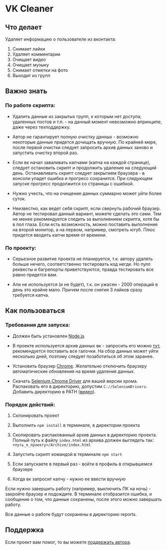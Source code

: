 # VK Cleaner

## Что делает

Удаляет информацию о пользователе из вконтакта:
1. Снимает лайки
1. Удаляет комментарии
1. Очищает видео
1. Очищает музыку
1. Снимает отметки на фото
1. Выходит из групп



## Важно знать


### По работе скрипта:

* Удалить данные из закрытых групп, к которым нет доступа; удаленных постов и т.п. - на данный момент невозможно впринципе, даже через техподдержку.

* Автор не гарантирует полную очистку данных - возможно некоторые данные придется дочищать вручную. По крайней мере, после первой очистки следует запросить архив данных заново и запустить очистку второй раз.

* Если вк начал заваливать капчами (капча на каждой странице), следует остановить скрипт и продолжить удаление на следующий день. Останавливать скрипт следует закрытием браузера - в консоли упадет ошибка и прогресс сохранится. При следующем запуске прогресс продолжится со страницы с ошибкой.

* Нужно учесть, что на очищение данных суммарно может уйти более суток.

* Неизвестно, как ведет себя скрипт, если свернуть рабочий браузер. Автор не тестировал данный вариант, можете сделать это сами. Тем не менее рекомендуется следить за выполнением скрипта, хотя бы в пол глаза. Если есть возможность, можно поставить выполнение на второй монитор, а на первом, например, смотреть ютуб. Плюс придется вводить капчи время от времени.


### По проекту:

* Серьезное развитие проекта не планируется, т.к. автору удалять больше нечего, соответственно тестировать код негде. Но пулл реквесты и багрепорты приветствуются, правда тестировать все равно придется вам.

* Апи не используется (и не будет), т.к. он ужасен - 2000 операций в день это крайне мало. Причем после снятия 3 лайков сразу требуется капча.


## Как пользоваться

### Требования для запуска:

* Должен быть установлен [Node.js](https://nodejs.org/en/download/)

* В проекте используется архив данных вк - запросить его можно [тут](https://vk.com/data_protection?section=rules&scroll_to_archive=1), рекомендуется поставить все галочки. На сбор данных может уйти несколько дней, поэтому следует позаботиться об этом заранее.

* Установить браузер [Chrome](https://www.google.com/chrome/). Желательно отключить браузеру автоматические обновления на время удаления данных.

* Скачать [Selenium Chrome Driver](https://www.selenium.dev/documentation/webdriver/getting_started/install_drivers/) для вашей версии хрома. Распаковать его в директорию, допустим `C://SeleniumDrivers`. Добавить директорию в PATH ([видео](https://www.youtube.com/watch?v=mqIgUbpSz_A)).


### Порядок действий:

1. Склонировать проект

1. Выполнить `npm install` в терминале, в директории проекта

1. Скопировать распакованный архив данных в директорию проекта. Полный путь к файлу `index.html` из архива должен выглядеть так: `<путь_к_проекту>/Archive/index.html`

1. Запустить скрипт командой в терминале `npm start`

1. Если запускаете в первый раз - войти в профиль в открывшемся браузере

1. Когда вк запросит капчу - нужно ее ввести вручную

Если нужно завершить работу (например, выключить ПК на ночь) - закройте браузер и подождите. В терминале отобразится ошибка, и сообщение о том, что данные сохранены, после этого можно завершать работу.

Все данные о работе будут сохранены в директорию reports.


## Поддержка

Если проект вам помог, то вы можете [поддержать автора](https://github.com/ColdSpirit0/ColdSpirit0/blob/main/donate.md).
